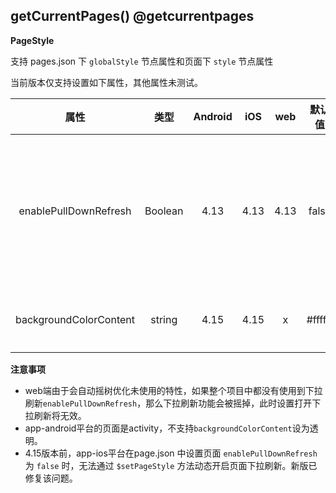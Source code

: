 ## getCurrentPages() @getcurrentpages

<!-- UTSAPIJSON.getCurrentPages.description -->

<!-- UTSAPIJSON.getCurrentPages.param -->

<!-- UTSAPIJSON.getCurrentPages.returnValue -->

**PageStyle**

支持 pages.json 下 `globalStyle` 节点属性和页面下 `style` 节点属性

当前版本仅支持设置如下属性，其他属性未测试。

|属性										|类型		|Android|iOS	|web	|默认值	|描述																																													|
|:-:										|:-:		|:-:		|:-:	|:-:	|:-:		|:-:																																													|
|enablePullDownRefresh	|Boolean|4.13		|4.13	|4.13	|false	|是否开启下拉刷新，详见页面[生命周期](https://uniapp.dcloud.net.cn/tutorial/page.html#lifecycle)。	|
|backgroundColorContent	|string	|4.15		|4.15	|x		|#ffffff|页面容器背景色																																									|

**注意事项**  
- web端由于会自动摇树优化未使用的特性，如果整个项目中都没有使用到下拉刷新`enablePullDownRefresh`，那么下拉刷新功能会被摇掉，此时设置打开下拉刷新将无效。
- app-android平台的页面是activity，不支持`backgroundColorContent`设为透明。
- 4.15版本前，app-ios平台在page.json 中设置页面 `enablePullDownRefresh` 为 `false` 时，无法通过 `$setPageStyle` 方法动态开启页面下拉刷新。新版已修复该问题。


<!-- UTSAPIJSON.getCurrentPages.example -->

<!-- UTSAPIJSON.getCurrentPages.compatibility -->

<!-- UTSAPIJSON.getCurrentPages.tutorial -->

<!-- UTSAPIJSON.get-current-pages.example -->

<!-- UTSAPIJSON.general_type.name -->

<!-- UTSAPIJSON.general_type.param -->

